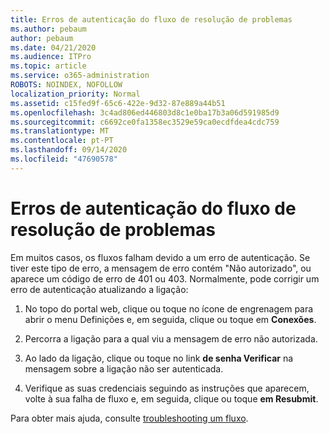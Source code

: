 ```yaml
---
title: Erros de autenticação do fluxo de resolução de problemas
ms.author: pebaum
author: pebaum
ms.date: 04/21/2020
ms.audience: ITPro
ms.topic: article
ms.service: o365-administration
ROBOTS: NOINDEX, NOFOLLOW
localization_priority: Normal
ms.assetid: c15fed9f-65c6-422e-9d32-87e889a44b51
ms.openlocfilehash: 3c4ad806ed446803d8c1e0ba17b3a06d591985d9
ms.sourcegitcommit: c6692ce0fa1358ec3529e59ca0ecdfdea4cdc759
ms.translationtype: MT
ms.contentlocale: pt-PT
ms.lasthandoff: 09/14/2020
ms.locfileid: "47690578"
---
```

# <a name="troubleshoot-flow-authentication-errors"></a>Erros de autenticação do fluxo de resolução de problemas

Em muitos casos, os fluxos falham devido a um erro de autenticação. Se tiver este tipo de erro, a mensagem de erro contém "Não autorizado", ou aparece um código de erro de 401 ou 403. Normalmente, pode corrigir um erro de autenticação atualizando a ligação:
  
1. No topo do portal web, clique ou toque no ícone de engrenagem para abrir o menu Definições e, em seguida, clique ou toque em **Conexões**.
    
2. Percorra a ligação para a qual viu a mensagem de erro não autorizada.
    
3. Ao lado da ligação, clique ou toque no link **de senha Verificar** na mensagem sobre a ligação não ser autenticada. 
    
4. Verifique as suas credenciais seguindo as instruções que aparecem, volte à sua falha de fluxo e, em seguida, clique ou toque **em Resubmit**.
    
Para obter mais ajuda, consulte [troubleshooting um fluxo](https://go.microsoft.com/fwlink/?linkid=872110).
  

